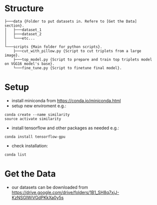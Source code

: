 # Structure
```
├───data {Folder to put datasets in. Refere to [Get the Data] section}.
│   ├───dataset_1
│   ├───dataset_2
│   └───etc...
│
└───scripts {Main folder for python scripts}.
    ├───cut_with_pillow.py {Script to cut triplets from a large image}.
    ├───top_model.py {Script to prepare and train top triplets model on VGG16 model's base}.
    └───fine_tune.py {Script to finetune final model}.
```
# Setup
- install miniconda from https://conda.io/miniconda.html
- setup new enviroment e.g.:
```
conda create --name similarity
source activate similarity
```
- install tensorflow and other packages as needed e.g.:
```
conda install tensorflow-gpu
```
- check installation:
```
conda list
```
# Get the Data
- our datasets can be downloaded from https://drive.google.com/drive/folders/1B1_SH8q7xjJ-KzNSGlWiVGdPKkXa0y5s
